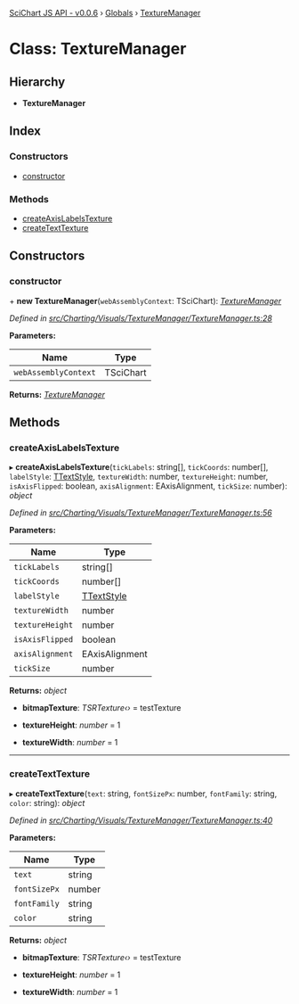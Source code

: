 [SciChart JS API - v0.0.6](../README.md) › [Globals](../globals.md) › [TextureManager](texturemanager.md)

# Class: TextureManager

## Hierarchy

* **TextureManager**

## Index

### Constructors

* [constructor](texturemanager.md#constructor)

### Methods

* [createAxisLabelsTexture](texturemanager.md#createaxislabelstexture)
* [createTextTexture](texturemanager.md#createtexttexture)

## Constructors

###  constructor

\+ **new TextureManager**(`webAssemblyContext`: TSciChart): *[TextureManager](texturemanager.md)*

*Defined in [src/Charting/Visuals/TextureManager/TextureManager.ts:28](https://github.com/ABTSoftware/SciChart.Dev/blob/34ff3115c2/Web/src/SciChart/src/Charting/Visuals/TextureManager/TextureManager.ts#L28)*

**Parameters:**

Name | Type |
------ | ------ |
`webAssemblyContext` | TSciChart |

**Returns:** *[TextureManager](texturemanager.md)*

## Methods

###  createAxisLabelsTexture

▸ **createAxisLabelsTexture**(`tickLabels`: string[], `tickCoords`: number[], `labelStyle`: [TTextStyle](../globals.md#ttextstyle), `textureWidth`: number, `textureHeight`: number, `isAxisFlipped`: boolean, `axisAlignment`: EAxisAlignment, `tickSize`: number): *object*

*Defined in [src/Charting/Visuals/TextureManager/TextureManager.ts:56](https://github.com/ABTSoftware/SciChart.Dev/blob/34ff3115c2/Web/src/SciChart/src/Charting/Visuals/TextureManager/TextureManager.ts#L56)*

**Parameters:**

Name | Type |
------ | ------ |
`tickLabels` | string[] |
`tickCoords` | number[] |
`labelStyle` | [TTextStyle](../globals.md#ttextstyle) |
`textureWidth` | number |
`textureHeight` | number |
`isAxisFlipped` | boolean |
`axisAlignment` | EAxisAlignment |
`tickSize` | number |

**Returns:** *object*

* **bitmapTexture**: *TSRTexture‹›* = testTexture

* **textureHeight**: *number* = 1

* **textureWidth**: *number* = 1

___

###  createTextTexture

▸ **createTextTexture**(`text`: string, `fontSizePx`: number, `fontFamily`: string, `color`: string): *object*

*Defined in [src/Charting/Visuals/TextureManager/TextureManager.ts:40](https://github.com/ABTSoftware/SciChart.Dev/blob/34ff3115c2/Web/src/SciChart/src/Charting/Visuals/TextureManager/TextureManager.ts#L40)*

**Parameters:**

Name | Type |
------ | ------ |
`text` | string |
`fontSizePx` | number |
`fontFamily` | string |
`color` | string |

**Returns:** *object*

* **bitmapTexture**: *TSRTexture‹›* = testTexture

* **textureHeight**: *number* = 1

* **textureWidth**: *number* = 1

